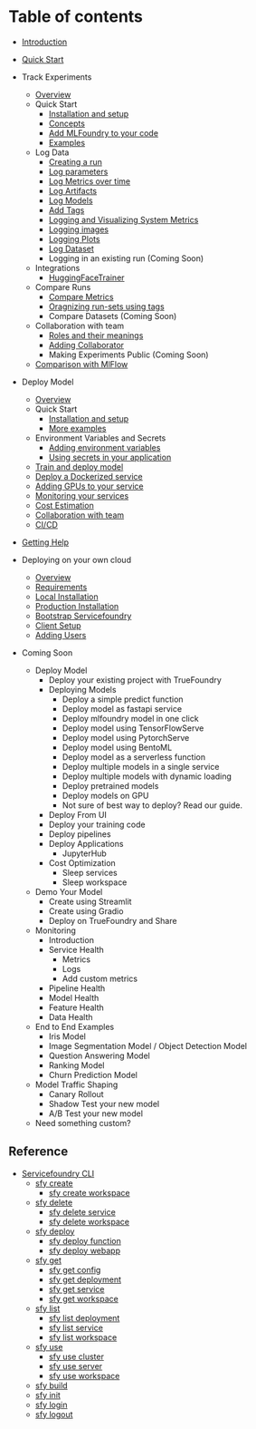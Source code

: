 # Table of contents

* [Introduction](introduction.md)
* [Quick Start](quick-start.md)
* Track Experiments
  * [Overview](experiment-tracking/overview.md)
  * Quick Start
    * [Installation and setup](experiment-tracking/getting-started/setup.md)
    * [Concepts](experiment-tracking/getting-started/concepts.md)
    * [Add MLFoundry to your code](experiment-tracking/getting-started/add-mlfoundry-to-code.md)
    * [Examples](experiment-tracking/getting-started/examples.md)
  * Log Data
    * [Creating a run](experiment-tracking/log-data/create-run.md) 
    * [Log parameters](experiment-tracking/log-data/log-params.md)
    * [Log Metrics over time](experiment-tracking/log-data/log-metrics.md)
    * [Log Artifacts](experiment-tracking/log-data/log-artifacts.md)
    * [Log Models](experiment-tracking/log-data/log-models.md)
    * [Add Tags](experiment-tracking/log-data/add-tags.md)
    * [Logging and Visualizing System Metrics](experiment-tracking/log-data/system-metrics.md)
    * [Logging images](experiment-tracking/log-data/log-image.md)
    * [Logging Plots](experiment-tracking/log-data/log-plots.md)
    * [Log Dataset](experiment-tracking/log-data/log-dataset.md)
    * Logging in an existing run (Coming Soon) 
  * Integrations
    * [HuggingFaceTrainer](experiment-tracking/integrations/hf-trainer.md)
  * Compare Runs
    * [Compare Metrics](experiment-tracking/compare-runs/compare-metrics.md)
    * [Oragnizing run-sets using tags](experiment-tracking/compare-runs/compare-with-tags.md)
    * Compare Datasets (Coming Soon)
  * Collaboration with team
    * [Roles and their meanings](experiment-tracking/collaboration/roles.md)
    * [Adding Collaborator](experiment-tracking/collaboration/add-collaborator.md)
    * Making Experiments Public (Coming Soon)
  * [Comparison with MlFlow](experiment-tracking/comparison-mlflow.md)

* Deploy Model
  * [Overview](deployment/README.md)
  * Quick Start
    * [Installation and setup](deployment/quickstart/install-and-workspace.md)
    * [More examples](deployment/quickstart/more-examples.md)
  * Environment Variables and Secrets
    * [Adding environment variables](deployment/advance_examples/adding-env-vars.md)
    * [Using secrets in your application](deployment/advance_examples/secret-env-vars.md)
  * [Train and deploy model](deployment/train_and_deploy_model.md)
  * [Deploy a Dockerized service](/deployment/docker.md)
  * [Adding GPUs to your service](deployment/advance_examples/adding-gpus.md)
  * [Monitoring your services](./deployment/monitoring.md)
  * [Cost Estimation](./deployment/costing/cost-estimation.md)
  * [Collaboration with team](deployment/collab.md)
  * [CI/CD](./deployment/advance_examples/ci-pipeline-integration.md)
* [Getting Help](getting-help.md)
* Deploying on your own cloud
  * [Overview](deploy-on-own-cloud/overview.md)
  * [Requirements](deploy-on-own-cloud/requirements.md)
  * [Local Installation](deploy-on-own-cloud/local-installation.md)
  * [Production Installation](deploy-on-own-cloud/production-installation.md)
  * [Bootstrap Servicefoundry](deploy-on-own-cloud/servicefoundry-bootstrap.md)
  * [Client Setup](deploy-on-own-cloud/client-setup.md)
  * [Adding Users](deploy-on-own-cloud/add-users.md)
* Coming Soon
  * Deploy Model
    * Deploy your existing project with TrueFoundry
    * Deploying Models
      * Deploy a simple predict function
      * Deploy model as fastapi service
      * Deploy mlfoundry model in one click
      * Deploy model using TensorFlowServe
      * Deploy model using PytorchServe
      * Deploy model using BentoML
      * Deploy model as a serverless function
      * Deploy multiple models in a single service
      * Deploy multiple models with dynamic loading
      * Deploy pretrained models
      * Deploy models on GPU
      * Not sure of best way to deploy? Read our guide.
    * Deploy From UI
    * Deploy your training code
    * Deploy pipelines
    * Deploy Applications
      * JupyterHub
    * Cost Optimization
      * Sleep services
      * Sleep workspace
  * Demo Your Model
    * Create using Streamlit
    * Create using Gradio
    * Deploy on TrueFoundry and Share
  * Monitoring
    * Introduction
    * Service Health
      * Metrics
      * Logs 
      * Add custom metrics
    * Pipeline Health
    * Model Health
    * Feature Health
    * Data Health
  * End to End Examples
    * Iris Model
    * Image Segmentation Model / Object Detection Model
    * Question Answering Model
    * Ranking Model
    * Churn Prediction Model
  * Model Traffic Shaping
    * Canary Rollout
    * Shadow Test your new model
    * A/B Test your new model
  * Need something custom?

## Reference
* [Servicefoundry CLI](deployment/reference/cli/README.md)
  * [sfy create](deployment/reference/cli/sfy-create/README.md)
    * [sfy create workspace](deployment/reference/cli/sfy-create/sfy-create-workspace.md)
  * [sfy delete](deployment/reference/cli/sfy-delete/README.md)
    * [sfy delete service](deployment/reference/cli/sfy-delete/sfy-delete-service.md)
    * [sfy delete workspace](deployment/reference/cli/sfy-delete/sfy-delete-workspace.md)
  * [sfy deploy](deployment/reference/cli/sfy-deploy/README.md)
    * [sfy deploy function](deployment/reference/cli/sfy-deploy/sfy-deploy-function.md)
    * [sfy deploy webapp](deployment/reference/cli/sfy-deploy/sfy-deploy-webapp.md)
  * [sfy get](deployment/reference/cli/sfy-get/README.md)
    * [sfy get config](deployment/reference/cli/sfy-get/sfy-get-config.md)
    * [sfy get deployment](deployment/reference/cli/sfy-get/sfy-get-deployment.md)
    * [sfy get service](deployment/reference/cli/sfy-get/sfy-get-service.md)
    * [sfy get workspace](deployment/reference/cli/sfy-get/sfy-get-workspace.md)
  * [sfy list](deployment/reference/cli/sfy-list/README.md)
    * [sfy list deployment](deployment/reference/cli/sfy-list/sfy-list-deployment.md)
    * [sfy list service](deployment/reference/cli/sfy-list/sfy-list-service.md)
    * [sfy list workspace](deployment/reference/cli/sfy-list/sfy-list-workspace.md)
  * [sfy use](deployment/reference/cli/sfy-use/README.md)
    * [sfy use cluster](deployment/reference/cli/sfy-use/sfy-use-cluster.md)
    * [sfy use server](deployment/reference/cli/sfy-use/sfy-use-server.md)
    * [sfy use workspace](deployment/reference/cli/sfy-use/sfy-use-workspace.md)
  * [sfy build](deployment/reference/cli/sfy-build.md)
  * [sfy init](deployment/reference/cli/sfy-init.md)
  * [sfy login](deployment/reference/cli/sfy-login.md)
  * [sfy logout](deployment/reference/cli/sfy-logout.md)
